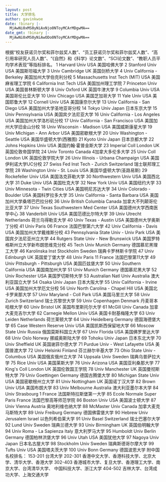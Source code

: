 ```yaml
---
layout: post
title: 大学排名
author: gavinkwoe
date: !binary |-
  MjAwNi0xMS0yNiAxNjo0NToyMCArMDgwMA==
date_gmt: !binary |-
  MjAwNi0xMS0yNiAwODo0NToyMCArMDgwMA==
---
```

根据“校友获诺贝尔奖和菲尔兹奖人数”、“员工获诺贝尔奖和菲尔兹奖人数”、“高引用率研究人员人数”、“《自然》和《科学》论文数”、“SCI论文数”、“教职人员平均学术表现”等指标排名。
1 Harvard Univ USA 美国哈佛大学
2 Stanford Univ USA 美国斯坦福大学
3 Univ Cambridge UK 英国剑桥大学
4 Univ California - Berkeley 美国加州大学伯克利分校
5 Massachusetts Inst Tech (MIT) USA 美国麻省理工学院
6 California Inst Tech USA 美国加州理工学院
7 Princeton Univ USA 美国普林斯顿大学
8 Univ Oxford UK 英国牛津大学
9 Columbia Univ USA 美国哥伦比亚大学
10 Univ Chicago USA 美国芝加哥大学
11 Yale Univ USA 美国耶鲁大学
12 Cornell Univ USA 美国康奈尔大学
13 Univ California - San Diego USA 美国加州大学圣地亚哥分校
14 Tokyo Univ Japan 日本东京大学
15 Univ Pennsylvania USA 美国宾夕法尼亚大学
16 Univ California - Los Angeles USA 美国加州大学洛杉矶分校
17 Univ California - San Francisco USA 美国加州大学旧金山分校
18 Univ Wisconsin - Madison USA 美国威斯康星大学
19 Univ Michigan - Ann Arbor USA 美国密歇根大学
20 Univ Washington - Seattle USA 美国华盛顿大学(西雅图)
21 Kyoto Univ Japan 日本京都大学
22 Johns Hopkins Univ USA 美国约翰·霍普金斯大学
23 Imperial Coll London UK 英国伦敦帝国学院
24 Univ Toronto Canada 4加拿大多伦多大学
25 Univ Coll London UK 英国伦敦学院大学
26 Univ Illinois - Urbana Champaign USA 美国伊利诺大学UC分校
27 Swiss Fed Inst Tech - Zurich Switzerland 瑞士联邦理工学院
28 Washington Univ - St. Louis USA 美国华盛顿大学(圣路易斯)
29 Rockefeller Univ USA 美国洛克菲勒大学
30 Northwestern Univ USA 美国西北大学
31 Duke Univ USA 美国杜克大学
32 New York Univ USA 美国纽约大学
33 Univ Minnesota - Twin Cities USA 美国明尼苏达大学
34 Univ Colorado - Boulder USA 美国科罗拉多大学
35 Univ California - Santa Barbara USA 美国加州大学桑塔巴巴拉分校
36 Univ British Columbia Canada 加拿大不列颠哥伦比亚大学
37 Univ Texas Southwestern Med Center USA 美国德州大学西南医学中心
38 Vanderbilt Univ USA 美国范德比尔特大学
39 Univ Utrecht Netherlands 荷兰乌得勒支大学
40 Univ Texas - Austin USA 美国德州大学奥斯丁分校
41 Univ Paris 06 France 法国巴黎第六大学
42 Univ California - Davis USA 美国加州大学戴维斯分校
43 Pennsylvania State Univ - Univ Park USA 美国宾夕法尼亚州立大学
44 Rutgers State Univ - New Brunswick USA 美国罗特格斯州立大学新布朗思维克分校
45 Tech Univ Munich Germany 德国慕尼黑理工大学
46 Karolinska Inst Stockholm Sweden 瑞典卡罗林斯卡学院
47 Univ Edinburgh UK 英国爱丁堡大学
48 Univ Paris 11 France 法国巴黎第11大学
49 Univ Pittsburgh - Pittsburgh USA 美国匹兹堡大学
50 Univ Southern California USA 美国南加州大学
51 Univ Munich Germany 德国慕尼黑大学
52 Univ Rochester USA 美国罗切斯特大学
53 Australian Natl Univ Australia 澳大利亚国立大学
54 Osaka Univ Japan 日本大阪大学
55 Univ California - Irvine USA 美国加州大学厄文分校
56 Univ North Carolina - Chapel Hill USA 美国北卡罗来那大学
57 Univ Maryland - Coll Park USA 美国马里兰大学
58 Univ Zurich Switzerland 瑞士苏黎世大学
59 Univ Copenhagen Denmark 丹麦哥本哈根大学
60 Univ Bristol UK 英国布里斯托尔大学
61 McGill Univ Canada 加拿大麦克吉尔大学
62 Carnegie Mellon Univ USA 美国卡耐基梅隆大学
63 Univ Leiden Netherlands 荷兰莱顿大学
64 Univ Heidelberg Germany 德国海德堡大学
65 Case Western Reserve Univ USA 美国凯斯西保留地大学
66 Moscow State Univ Russia 俄国莫斯科国立大学
67 Univ Florida USA 美国佛罗里达大学
68 Univ Oslo Norway 挪威奥斯陆大学
69 Tohoku Univ Japan 日本东北大学
70 Univ Sheffield UK 英国谢菲尔德大学
71 Purdue Univ - West Lafayette USA 美国普渡大学
72 Univ Helsinki Finland 芬兰赫尔辛基大学
73 Ohio State Univ - Columbus USA 美国俄亥俄州立大学
74 Uppsala Univ Sweden 瑞典乌普萨拉大学
75 Rice Univ USA 美国莱斯大学
76 Univ Arizona USA 美国亚利桑那大学
77 King's Coll London UK 英国伦敦国王学院
78 Univ Manchester UK 英国曼彻斯特大学
79 Univ Goettingen Germany 德国古腾堡大学
80 Michigan State Univ USA 美国密歇根州立大学
81 Univ Nottingham UK 英国诺丁汉大学
82 Brown Univ USA 美国布朗大学
83 Univ Melbourne Australia 澳大利亚墨尔本大学
84 Univ Strasbourg 1 France 法国斯特拉斯堡第一大学
85 Ecole Normale Super Paris France 法国巴黎高等师范学院
86 Boston Univ USA 美国波士顿大学
87 Univ Vienna Austria 奥地利维也纳大学
88 McMaster Univ Canada 加拿大麦克马斯特大学
89 Univ Freiburg Germany 德国佛雷堡大学
90 Hebrew Univ Jerusalem Israel 以色列希伯莱大学
91 Univ Basel Switzerland 瑞士巴塞尔大学
92 Lund Univ Sweden 瑞典兰德大学
93 Univ Birmingham UK 英国伯明翰大学
94 Univ Roma - La Sapienza Italy 意大利罗马大学
95 Humboldt Univ Berlin Germany 德国柏林洪堡大学
96 Univ Utah USA 美国犹他大学
97 Nagoya Univ Japan 日本名古屋大学
98 Stockholm Univ Sweden 瑞典斯德哥尔摩大学
99 Tufts Univ USA 美国塔夫茨大学
100 Univ Bonn Germany 德国波恩大学
附中国名校排名：
153-201 台湾大学
202-301 香港中文大学、香港科技大学、北京大学、清华大学、香港大学
302-403 香港城市大学、复旦大学、香港理工大学、南京大学、台湾清华大学、
中国科技大学、浙江大学
404-502 吉林大学、台湾成功大学、上海交通大学

